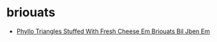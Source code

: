 # briouats

 * [Phyllo Triangles Stuffed With Fresh Cheese Em Briouats Bil Jben Em](../../index/p/phyllo-triangles-stuffed-with-fresh-cheese-em-briouats-bil-jben-em-51173810.json)
